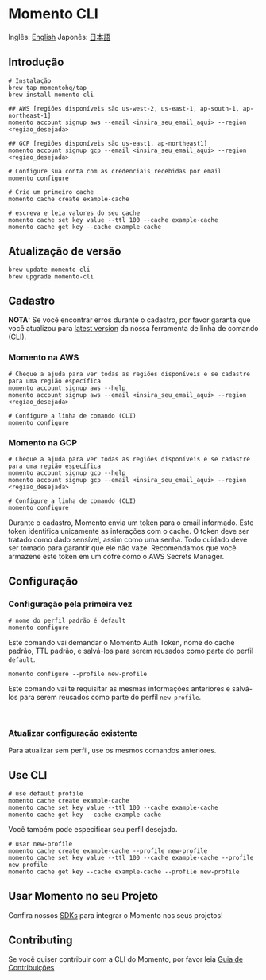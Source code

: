 # Momento CLI

Inglês: [English](README.md)
Japonês: [日本語](README.ja.md)

## Introdução
```
# Instalação
brew tap momentohq/tap
brew install momento-cli

## AWS [regiões disponíveis são us-west-2, us-east-1, ap-south-1, ap-northeast-1]
momento account signup aws --email <insira_seu_email_aqui> --region <regiao_desejada>

## GCP [regiões disponíveis são us-east1, ap-northeast1]
momento account signup gcp --email <insira_seu_email_aqui> --region <regiao_desejada>

# Configure sua conta com as credenciais recebidas por email
momento configure

# Crie um primeiro cache
momento cache create example-cache

# escreva e leia valores do seu cache
momento cache set key value --ttl 100 --cache example-cache
momento cache get key --cache example-cache

```

## Atualização de versão
```
brew update momento-cli
brew upgrade momento-cli
```

## Cadastro


**NOTA:** Se você encontrar erros durante o cadastro, por favor garanta que você atualizou para [latest version](https://github.com/momentohq/momento-cli/releases/latest) da nossa ferramenta de linha de comando (CLI).

### Momento na AWS

```
# Cheque a ajuda para ver todas as regiões disponíveis e se cadastre para uma região específica
momento account signup aws --help
momento account signup aws --email <insira_seu_email_aqui> --region <regiao_desejada>

# Configure a linha de comando (CLI)
momento configure

```

### Momento na GCP

```
# Cheque a ajuda para ver todas as regiões disponíveis e se cadastre para uma região específica
momento account signup gcp --help
momento account signup gcp --email <insira_seu_email_aqui> --region <regiao_desejada>

# Configure a linha de comando (CLI)
momento configure

```

Durante o cadastro, Momento envia um token para o email informado. Este token identifica unicamente as interações com o cache. O token deve ser tratado como dado sensível, assim como uma senha. Todo cuidado deve ser tomado para garantir que ele não vaze. Recomendamos que você armazene este token em um cofre como o AWS Secrets Manager.

## Configuração

### Configuração pela primeira vez

```
# nome do perfil padrão é default
momento configure
```

Este comando vai demandar o Momento Auth Token, nome do cache padrão, TTL padrão, e salvá-los para serem reusados como parte do perfil `default`.

```
momento configure --profile new-profile
```

Este comando vai te requisitar as mesmas informações anteriores e salvá-los para serem reusados como parte do perfil `new-profile`.

<br>

### Atualizar configuração existente

Para atualizar sem perfil, use os mesmos comandos anteriores.

## Use CLI

```
# use default profile
momento cache create example-cache
momento cache set key value --ttl 100 --cache example-cache
momento cache get key --cache example-cache
```

Você também pode especificar seu perfil desejado.

```
# usar new-profile
momento cache create example-cache --profile new-profile
momento cache set key value --ttl 100 --cache example-cache --profile new-profile
momento cache get key --cache example-cache --profile new-profile
```

## Usar Momento no seu Projeto

Confira nossos [SDKs](https://github.com/momentohq/client-sdk-examples) para integrar o Momento nos seus projetos!

## Contributing

Se você quiser contribuir com a CLI do Momento, por favor leia [Guia de Contribuições](./CONTRIBUTING.pt.md)
